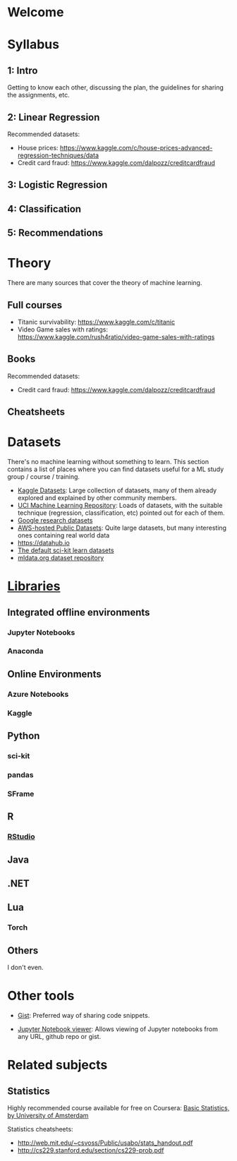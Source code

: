 # Welcome

# Syllabus

## 1: Intro

Getting to know each other, discussing the plan, the guidelines for sharing the assignments, etc.


## 2: Linear Regression

Recommended datasets: 
* House prices: https://www.kaggle.com/c/house-prices-advanced-regression-techniques/data
* Credit card fraud: https://www.kaggle.com/dalpozz/creditcardfraud

## 3: Logistic Regression
## 4: Classification
## 5: Recommendations


# Theory

There are many sources that cover the theory of machine learning. 

## Full courses
* Titanic survivability: https://www.kaggle.com/c/titanic
* Video Game sales with ratings: https://www.kaggle.com/rush4ratio/video-game-sales-with-ratings

## Books

Recommended datasets: 
* Credit card fraud: https://www.kaggle.com/dalpozz/creditcardfraud


## Cheatsheets


# Datasets

There's no machine learning without something to learn. This section contains a list of places where you can find datasets useful for a ML study group / course / training.

* [Kaggle Datasets](https://www.kaggle.com/datasets): Large collection of datasets, many of them already explored and explained by other community members.
* [UCI Machine Learning Repository](https://archive.ics.uci.edu/ml/datasets.html): Loads of datasets, with the suitable technique (regression, classification, etc) pointed out for each of them.
* [Google research datasets](https://research.google.com/research-outreach.html#/research-outreach/research-datasets)
* [AWS-hosted Public Datasets](https://aws.amazon.com/public-datasets/): Quite large datasets, but many interesting ones containing real world data
* https://datahub.io
* [The default sci-kit learn datasets](http://scikit-learn.org/stable/datasets/)
* [mldata.org dataset repository](http://mldata.org/repository/data/)

# [Libraries](docs/libraries.md)

## Integrated offline environments

### Jupyter Notebooks
### Anaconda

## Online Environments
### Azure Notebooks
### Kaggle

## Python

### sci-kit
### pandas
### SFrame

## R

### [RStudio](https://www.rstudio.com)

## Java

## .NET

## Lua

### Torch

## Others

I don't even.

# Other tools

* [Gist](https://gist.github.com): Preferred way of sharing code snippets.

* [Jupyter Notebook viewer](http://nbviewer.jupyter.org): Allows viewing of Jupyter notebooks from any URL, github repo or gist.

# Related subjects

## Statistics

Highly recommended course available for free on Coursera: [Basic Statistics, by University of Amsterdam](https://www.coursera.org/learn/basic-statistics/home/welcome)

Statistics cheatsheets:
* http://web.mit.edu/~csvoss/Public/usabo/stats_handout.pdf
* http://cs229.stanford.edu/section/cs229-prob.pdf

